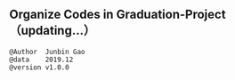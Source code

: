 ## Organize Codes in Graduation-Project（updating...）
```
@Author  Junbin Gao 
@data    2019.12
@version v1.0.0
```


